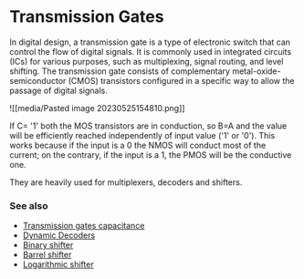 # Transmission Gates
In digital design, a transmission gate is a type of electronic switch that can control the flow of digital signals. It is commonly used in integrated circuits (ICs) for various purposes, such as multiplexing, signal routing, and level shifting. The transmission gate consists of complementary metal-oxide-semiconductor (CMOS) transistors configured in a specific way to allow the passage of digital signals.

![[media/Pasted image 20230525154810.png]]

If C= '1' both the MOS transistors are in conduction, so B=A and the value will be efficiently reached independently of input value ('1' or '0'). This works because if the input is a 0 the NMOS will conduct most of the current; on the contrary, if the input is a 1, the PMOS will be the conductive one.

They are heavily used for multiplexers, decoders and shifters.

### See also
- [Transmission gates capacitance](transmission-gates-capacitance.md)
- [Dynamic Decoders](dynamic-decoders.md)
- [Binary shifter](binary-shifter.md)
- [Barrel shifter](barrel-shifter.md)
- [Logarithmic shifter](logarithmic-shifter.md)
